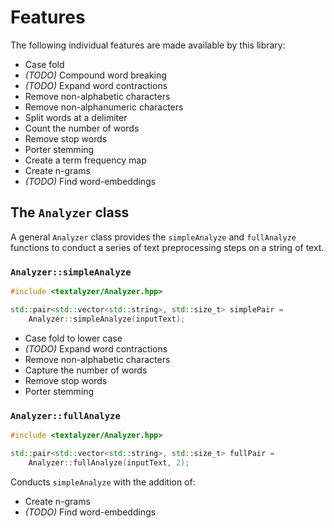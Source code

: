 
# Features

The following individual features are made available by this library:

- Case fold
- *(TODO)* Compound word breaking
- *(TODO)* Expand word contractions
- Remove non-alphabetic characters
- Remove non-alphanumeric characters
- Split words at a delimiter
- Count the number of words
- Remove stop words
- Porter stemming
- Create a term frequency map
- Create n-grams
- *(TODO)* Find word-embeddings

## The `Analyzer` class

A general `Analyzer` class provides the `simpleAnalyze` and `fullAnalyze` functions to conduct a series of text preprocessing steps on a string of text.

### `Analyzer::simpleAnalyze`

```cpp
#include <textalyzer/Analyzer.hpp>

std::pair<std::vector<std::string>, std::size_t> simplePair =
    Analyzer::simpleAnalyze(inputText);
```

- Case fold to lower case
- *(TODO)* Expand word contractions
- Remove non-alphabetic characters
- Capture the number of words
- Remove stop words
- Porter stemming

### `Analyzer::fullAnalyze`

```cpp
#include <textalyzer/Analyzer.hpp>

std::pair<std::vector<std::string>, std::size_t> fullPair =
    Analyzer::fullAnalyze(inputText, 2);
```

Conducts `simpleAnalyze` with the addition of:

- Create n-grams
- *(TODO)* Find word-embeddings
